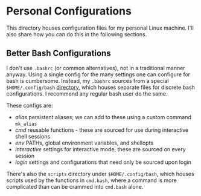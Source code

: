 # Personal Configurations

This directory houses configuration files for my personal Linux machine. I'll also share how you can do this in the following sections.

## Better Bash Configurations

I don't use `.bashrc` (or common alternatives), not in a traditional manner anyway. Using a single config for the many settings one can configure for bash is cumbersome. Instead, my `.bashrc` sources from a special `$HOME/.config/bash` [directory](https://github.com/exbotanical/dotfiles/tree/master/bash/.config/bash), which houses separate files for discrete bash configurations. I recommend any regular bash user do the same.

These configs are:

- *alias* persistent aliases; we can add to these using a custom command `mk_alias`
- *cmd* reusable functions - these are sourced for use during interactive shell sessions
- *env* PATHs, global environment variables, and shellopts
- *interactive* settings for interactive mode; these are sourced on every session
- *login* settings and configurations that need only be sourced upon login

There's also the `scripts` directory under `$HOME/.config/bash`, which houses scripts used by the functions in `cmd.bash`, where a command is more complicated than can be crammed into `cmd.bash` alone.
